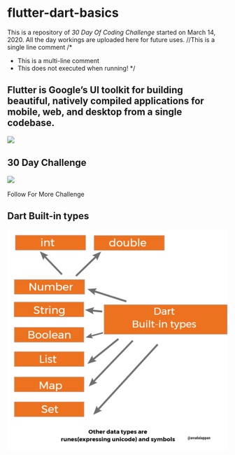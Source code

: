 # flutter-dart-basics
This is a repository of *30 Day Of Coding Challenge* started on March 14, 2020.  All the day workings are uploaded here for future uses.
//This is a single line comment
/*
 * This is a multi-line comment
 * This does not executed when running!
*/

<h2>Flutter is Google’s UI toolkit for building beautiful, natively compiled applications for mobile, web, and desktop from a single codebase.</h2>
<img src="https://mobile-di.com/wp-content/uploads/2018/08/flutter-review.jpeg" />

<h2>30 Day Challenge </h2>
<img src="https://careers.dasa.ncsu.edu/wp-content/uploads/sites/85/2018/01/30DayChallenge_Thumb_2-1024x576.jpg" >

<p> Follow For More Challenge </p>

<h2>Dart Built-in types </h2>
<img src="./dart-basics-11.jpg" />
